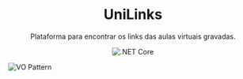 <center>
  
 
# UniLinks


Plataforma para encontrar os links das aulas virtuais gravadas.


![.NET Core](https://github.com/Speckoz/UniLinks/workflows/.NET%20Core/badge.svg)


</center>


![VO Pattern](https://media.discordapp.net/attachments/553858177331101696/704487933100556288/unknown.png?width=887&height=499)
